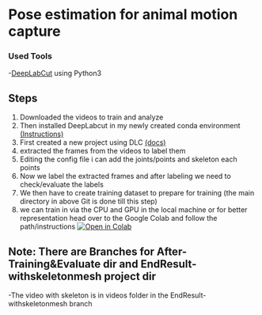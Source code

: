 # Pose estimation for animal motion capture

### Used Tools
-[DeepLabCut](https://github.com/DeepLabCut/DeepLabCut) using Python3

## Steps
1. Downloaded the videos to train and analyze
2. Then installed DeepLabcut in my newly created conda environment [(Instructions)](https://github.com/DeepLabCut/DeepLabCut/blob/master/docs/installation.md)
3. First created a new project using DLC [(docs)](https://deeplabcut.github.io/DeepLabCut/docs/intro.html)
4. extracted the frames from the videos to label them
5. Editing the config file i can add the joints/points and skeleton each points
6. Now we label the extracted frames and after labeling we need to check/evaluate the labels
7. We then have to create training dataset to prepare for training (the main directory in above Git is done till this step)
8. we can train in via the CPU and GPU in the local machine or for better representation head over to the Google Colab and follow the path/instructions
[![Open in Colab](https://colab.research.google.com/assets/colab-badge.svg)](https://colab.research.google.com/github/Maski0/Viga-DLC/blob/main/Viga_demo.ipynb)

## Note: There are Branches for After-Training&Evaluate dir and EndResult-withskeletonmesh project dir
-The video with skeleton is in videos folder in the EndResult-withskeletonmesh branch 

